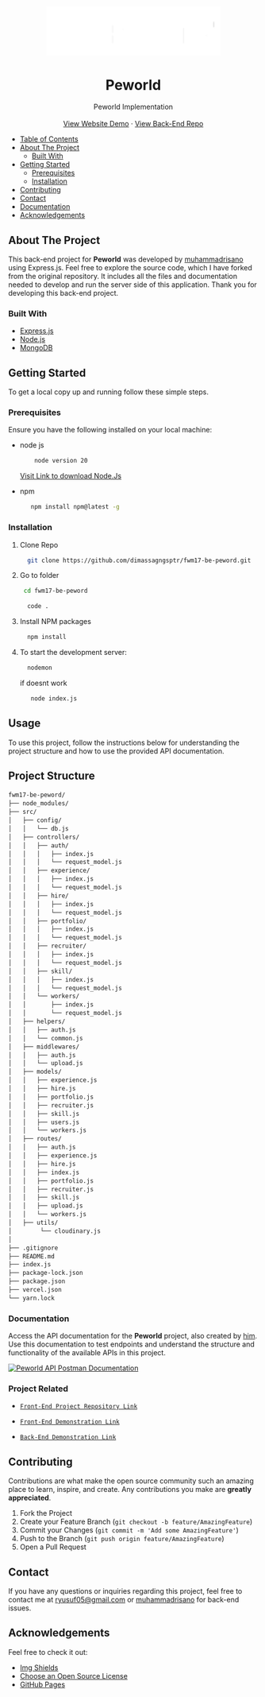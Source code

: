 <div align="center">
  <a href="https://github.com/dimassagngsptr/Peworld">
      <img src="https://github.com/dimassagngsptr/Peworld/blob/development/public/screenshoot/foot-logo.png" width="350"/>
  </a>

  <h1 align="center">Peworld</h1>

  <p align="center">
    Peworld Implementation
    <br />
    <br />
   <a href="https://dimas-peworld.vercel.app/" target="_blank">View Website Demo</a>
    ·
    <a href="https://github.com/dimassagngsptr/fwm17-be-peword.git" target="_blank">View Back-End Repo</a>
  </p>
</div>

- [Table of Contents](#table-of-contents)
- [About The Project](#about-the-project)
  - [Built With](#built-with)
- [Getting Started](#getting-started)
  - [Prerequisites](#prerequisites)
  - [Installation](#installation)
- [Contributing](#contributing)
- [Contact](#contact)
- [Documentation](#documentation)
- [Acknowledgements](#acknowledgements)
## About The Project

This back-end project for **Peworld** was developed by [muhammadrisano](https://github.com/muhammadrisano) using Express.js. Feel free to explore the source code, which I have forked from the original repository. It includes all the files and documentation needed to develop and run the server side of this application. Thank you for developing this back-end project.

### Built With

- [Express.js](https://expressjs.com/)
- [Node.js](https://nodejs.org/en)
- [MongoDB](https://www.mongodb.com/)

## Getting Started

To get a local copy up and running follow these simple steps.

### Prerequisites

Ensure you have the following installed on your local machine:

- node js
  ```sh
      node version 20
  ```
  [Visit Link to download Node.Js](https://nodejs.org/en)

- npm

  ```sh
     npm install npm@latest -g
  ```

### Installation

1. Clone Repo

   ```sh
     git clone https://github.com/dimassagngsptr/fwm17-be-peword.git
   ```

2. Go to folder

   ```sh
    cd fwm17-be-peword
   ```

   ```sh
     code .
   ```

3. Install NPM packages

   ```sh
     npm install
   ```

4. To start the development server:

   ```sh
     nodemon
   ```
   if doesnt work

   ```sh
      node index.js
   ```

## Usage

To use this project, follow the instructions below for understanding the project structure and how to use the provided API documentation.

## Project Structure

```sh
fwm17-be-peword/
├── node_modules/
├── src/
│   ├── config/
│   │   └── db.js
│   ├── controllers/
│   │   ├── auth/
│   │   │   ├── index.js
│   │   │   └── request_model.js
│   │   ├── experience/
│   │   │   ├── index.js
│   │   │   └── request_model.js
│   │   ├── hire/
│   │   │   ├── index.js
│   │   │   └── request_model.js
│   │   ├── portfolio/
│   │   │   ├── index.js
│   │   │   └── request_model.js
│   │   ├── recruiter/
│   │   │   ├── index.js
│   │   │   └── request_model.js
│   │   ├── skill/
│   │   │   ├── index.js
│   │   │   └── request_model.js
│   │   └── workers/
│   │       ├── index.js
│   │       └── request_model.js
│   ├── helpers/
│   │   ├── auth.js
│   │   └── common.js
│   ├── middlewares/
│   │   ├── auth.js
│   │   └── upload.js
│   ├── models/
│   │   ├── experience.js
│   │   ├── hire.js
│   │   ├── portfolio.js
│   │   ├── recruiter.js
│   │   ├── skill.js
│   │   ├── users.js
│   │   └── workers.js
│   ├── routes/
│   │   ├── auth.js
│   │   ├── experience.js
│   │   ├── hire.js
│   │   ├── index.js
│   │   ├── portfolio.js
│   │   ├── recruiter.js
│   │   ├── skill.js
│   │   ├── upload.js
│   │   └── workers.js
│   ├── utils/
│        └── cloudinary.js
│   
├── .gitignore
├── README.md
├── index.js
├── package-lock.json
├── package.json
├── vercel.json
└── yarn.lock
```

### Documentation

Access the API documentation for the **Peworld** project, also created by [him](https://github.com/muhammadrisano). Use this documentation to test endpoints and understand the structure and functionality of the available APIs in this project.

[![Peworld API Postman Documentation](https://run.pstmn.io/button.svg)](https://documenter.getpostman.com/view/7675329/2s9YysDhDY#d67edcdf-e1ef-468b-9877-2c3e930c82a9)

### Project Related

- [`Front-End Project Repository Link`](https://github.com/dimassagngsptr/Peworld.git)

- [`Front-End Demonstration Link`](https://dimas-peworld.vercel.app/)

- [`Back-End Demonstration Link`](https://fwm17-be-peword.vercel.app/)

## Contributing

Contributions are what make the open source community such an amazing place to learn, inspire, and create. Any contributions you make are **greatly appreciated**.

1. Fork the Project
2. Create your Feature Branch (`git checkout -b feature/AmazingFeature`)
3. Commit your Changes (`git commit -m 'Add some AmazingFeature'`)
4. Push to the Branch (`git push origin feature/AmazingFeature`)
5. Open a Pull Request

## Contact

If you have any questions or inquiries regarding this project, feel free to contact me at ryusuf05@gmail.com or [muhammadrisano](https://github.com/muhammadrisano) for back-end issues.

## Acknowledgements

Feel free to check it out:

- [Img Shields](https://shields.io)
- [Choose an Open Source License](https://choosealicense.com/)
- [GitHub Pages](https://pages.github.com/)
